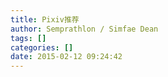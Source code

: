 ```yaml
---
title: Pixiv推荐
author: Semprathlon / Simfae Dean
tags: []
categories: []
date: 2015-02-12 09:24:42
---
```

